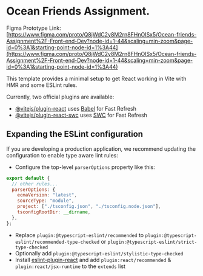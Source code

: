 # Ocean Friends Assignment.

Figma Prototype Link: [https://www.figma.com/proto/Q8jWdC2y8M2rn8FHnOISx5/Ocean-friends-Assignment%2F-Front-end-Dev?node-id=1-44&scaling=min-zoom&page-id=0%3A1&starting-point-node-id=1%3A44](https://www.figma.com/proto/Q8jWdC2y8M2rn8FHnOISx5/Ocean-friends-Assignment%2F-Front-end-Dev?node-id=1-44&scaling=min-zoom&page-id=0%3A1&starting-point-node-id=1%3A44)

This template provides a minimal setup to get React working in Vite with HMR and some ESLint rules.

Currently, two official plugins are available:

- [@vitejs/plugin-react](https://github.com/vitejs/vite-plugin-react/blob/main/packages/plugin-react/README.md) uses [Babel](https://babeljs.io/) for Fast Refresh
- [@vitejs/plugin-react-swc](https://github.com/vitejs/vite-plugin-react-swc) uses [SWC](https://swc.rs/) for Fast Refresh

## Expanding the ESLint configuration

If you are developing a production application, we recommend updating the configuration to enable type aware lint rules:

- Configure the top-level `parserOptions` property like this:

```js
export default {
  // other rules...
  parserOptions: {
    ecmaVersion: "latest",
    sourceType: "module",
    project: ["./tsconfig.json", "./tsconfig.node.json"],
    tsconfigRootDir: __dirname,
  },
};
```

- Replace `plugin:@typescript-eslint/recommended` to `plugin:@typescript-eslint/recommended-type-checked` or `plugin:@typescript-eslint/strict-type-checked`
- Optionally add `plugin:@typescript-eslint/stylistic-type-checked`
- Install [eslint-plugin-react](https://github.com/jsx-eslint/eslint-plugin-react) and add `plugin:react/recommended` & `plugin:react/jsx-runtime` to the `extends` list
